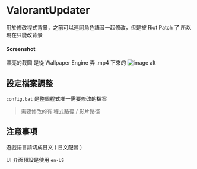 # ValorantUpdater
用於修改程式背景，之前可以連同角色語音一起修改，但是被 Riot Patch 了
所以現在只能改背景

#### Screenshot
漂亮的截圖 是從 Wallpaper Engine 弄 .mp4 下來的
![image alt](https://i.imgur.com/WbR86Kt.png)

## 設定檔案調整
```config.bat``` 是整個程式唯一需要修改的檔案
> 需要修改的有 程式路徑 / 影片路徑

## 注意事項
遊戲語言請切成日文 ( 日文配音 )

UI 介面預設是使用 ```en-US```
